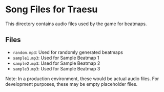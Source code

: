 # Song Files for Traesu

This directory contains audio files used by the game for beatmaps.

## Files

- `random.mp3`: Used for randomly generated beatmaps
- `sample1.mp3`: Used for Sample Beatmap 1
- `sample2.mp3`: Used for Sample Beatmap 2
- `sample3.mp3`: Used for Sample Beatmap 3

Note: In a production environment, these would be actual audio files. For development purposes, these may be empty placeholder files.